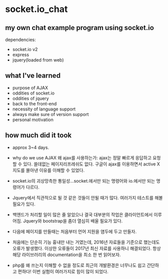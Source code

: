 # socket.io_chat
my own chat example program using socket.io
-------------------------------------------
dependencies:
 - socket.io v2
 - express
 - jquery(loaded from web)
 
what I've learned
----------------------------
 - purpose of AJAX
 - oddities of socket.io
 - oddities of jquery
 - back to the front-end
 - necessity of language support
 - always make sure of version support
 - personal motivation
 
how much did it took
--------------------
 - approx 3~4 days.
 
 - why do we use AJAX 왜 ajax를 사용하는가: ajax는 정말 빠르게 응답하고 요청할 수 있다. 쓸데없는 페이지리프레쉬도 없다. 구글이 ajax를 이용하면서 active X지도를 몰아낸 이유를 이해할 수 있었다.
 - socket.io의 괴상망측한 통일성...socket.에서만 되는 명령어와 io.에서만 되는 명령어가 다르다.
 - Jquery에서 직관적으로 될 것 같은 것들이 안될 때가 많다. 여러가지 테스트를 해볼 필요가 있다.
 - 백엔드가 처리할 일이 많은 줄 알았으나 결국 대부분의 작업은 클라이언트에서 이루어짐. Jquery와 bootstrap을 좀더 열심히 배울 필요가 있다.
 - 다음에 페이지를 만들때는 처음부터 언어 지원을 염두에 두고 만들자.
 - 처음에는 단순히 기능 흉내만 내는 거였는데, 2016년 자료들을 기준으로 했는데도 오류가 발생했다. 이상한 오류들이 2017년 최신 자료를 사용하니 해결되었다. 항상 해당 라이브러리의 documentation을 최소 한 번 읽어보자.
 - php를 왜 쓰는지 이해할 수 없을 정도로 최근의 개발환경은 너무나도 쉽고 간단하고 편하다! 이번 실험이 여러가지로 힘이 많이 되었다.
